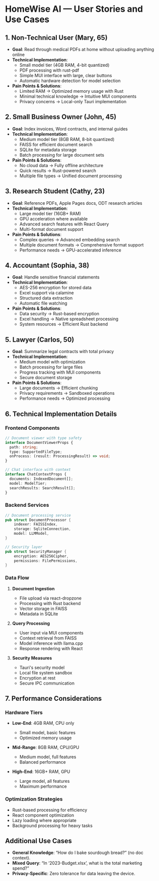 # HomeWise AI — User Stories and Use Cases

## 1. Non-Technical User (Mary, 65)
- **Goal**: Read through medical PDFs at home without uploading anything online
- **Technical Implementation**:
  - Small model tier (4GB RAM, 4-bit quantized)
  - PDF processing with rust-pdf
  - Simple MUI interface with large, clear buttons
  - Automatic hardware detection for model selection
- **Pain Points & Solutions**:
  - Limited RAM → Optimized memory usage with Rust
  - Minimal technical knowledge → Intuitive MUI components
  - Privacy concerns → Local-only Tauri implementation

## 2. Small Business Owner (John, 45)
- **Goal**: Index invoices, Word contracts, and internal guides
- **Technical Implementation**:
  - Medium model tier (8GB RAM, 8-bit quantized)
  - FAISS for efficient document search
  - SQLite for metadata storage
  - Batch processing for large document sets
- **Pain Points & Solutions**:
  - No cloud data → Fully offline architecture
  - Quick results → Rust-powered search
  - Multiple file types → Unified document processing

## 3. Research Student (Cathy, 23)
- **Goal**: Reference PDFs, Apple Pages docs, ODT research articles
- **Technical Implementation**:
  - Large model tier (16GB+ RAM)
  - GPU acceleration where available
  - Advanced search features with React Query
  - Multi-format document support
- **Pain Points & Solutions**:
  - Complex queries → Advanced embedding search
  - Multiple document formats → Comprehensive format support
  - Performance needs → GPU-accelerated inference

## 4. Accountant (Sophia, 38)
- **Goal**: Handle sensitive financial statements
- **Technical Implementation**:
  - AES-256 encryption for stored data
  - Excel support via calamine
  - Structured data extraction
  - Automatic file watching
- **Pain Points & Solutions**:
  - Data security → Rust-based encryption
  - Excel handling → Native spreadsheet processing
  - System resources → Efficient Rust backend

## 5. Lawyer (Carlos, 50)
- **Goal**: Summarize legal contracts with total privacy
- **Technical Implementation**:
  - Medium model with optimization
  - Batch processing for large files
  - Progress tracking with MUI components
  - Secure document storage
- **Pain Points & Solutions**:
  - Large documents → Efficient chunking
  - Privacy requirements → Sandboxed operations
  - Performance needs → Optimized processing

## 6. Technical Implementation Details

### Frontend Components
```typescript
// Document viewer with type safety
interface DocumentViewerProps {
  path: string;
  type: SupportedFileType;
  onProcess: (result: ProcessingResult) => void;
}

// Chat interface with context
interface ChatContextProps {
  documents: IndexedDocument[];
  model: ModelTier;
  searchResults: SearchResult[];
}
```

### Backend Services
```rust
// Document processing service
pub struct DocumentProcessor {
    indexer: FAISSIndex,
    storage: SqliteConnection,
    model: LLMModel,
}

// Security layer
pub struct SecurityManager {
    encryption: AES256Cipher,
    permissions: FilePermissions,
}
```

### Data Flow
1. **Document Ingestion**
   - File upload via react-dropzone
   - Processing with Rust backend
   - Vector storage in FAISS
   - Metadata in SQLite

2. **Query Processing**
   - User input via MUI components
   - Context retrieval from FAISS
   - Model inference with llama.cpp
   - Response rendering with React

3. **Security Measures**
   - Tauri's security model
   - Local file system sandbox
   - Encryption at rest
   - Secure IPC communication

## 7. Performance Considerations

### Hardware Tiers
- **Low-End**: 4GB RAM, CPU only
  - Small model, basic features
  - Optimized memory usage
  
- **Mid-Range**: 8GB RAM, CPU/GPU
  - Medium model, full features
  - Balanced performance
  
- **High-End**: 16GB+ RAM, GPU
  - Large model, all features
  - Maximum performance

### Optimization Strategies
- Rust-based processing for efficiency
- React component optimization
- Lazy loading where appropriate
- Background processing for heavy tasks

## Additional Use Cases
- **General Knowledge**: “How do I bake sourdough bread?” (no doc context).  
- **Mixed Query**: “In ‘2023-Budget.xlsx’, what is the total marketing spend?”  
- **Privacy-Specific**: Zero tolerance for data leaving the device.

